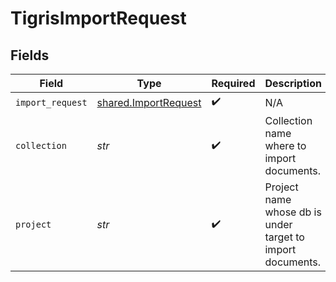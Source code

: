 # TigrisImportRequest


## Fields

| Field                                                        | Type                                                         | Required                                                     | Description                                                  |
| ------------------------------------------------------------ | ------------------------------------------------------------ | ------------------------------------------------------------ | ------------------------------------------------------------ |
| `import_request`                                             | [shared.ImportRequest](../../models/shared/importrequest.md) | :heavy_check_mark:                                           | N/A                                                          |
| `collection`                                                 | *str*                                                        | :heavy_check_mark:                                           | Collection name where to import documents.                   |
| `project`                                                    | *str*                                                        | :heavy_check_mark:                                           | Project name whose db is under target to import documents.   |
